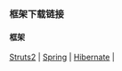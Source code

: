 ### 框架下载链接

#### 框架
[Struts2](http://struts.apache.org/)	|
[Spring](http://repo.spring.io/release/org/springframework/spring/)	|
[Hibernate](https://github.com/hibernate/hibernate-orm/)	|
